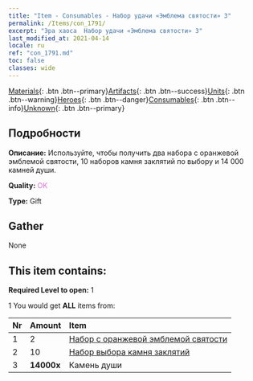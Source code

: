 ```yaml
---
title: "Item - Consumables - Набор удачи «Эмблема святости» 3"
permalink: /Items/con_1791/
excerpt: "Эра хаоса  Набор удачи «Эмблема святости» 3"
last_modified_at: 2021-04-14
locale: ru
ref: "con_1791.md"
toc: false
classes: wide
---
```

 [Materials](/ru/Items/){: .btn .btn--primary}[Artifacts](/ru/Items/Artifacts/){: .btn .btn--success}[Units](/ru/Items/Units/){: .btn .btn--warning}[Heroes](/ru/Items/Heroes/){: .btn .btn--danger}[Consumables](/ru/Items/Consumables/){: .btn .btn--info}[Unknown](/ru/Items/Unknown/){: .btn .btn--primary}

## Подробности
 **Описание:** Используйте, чтобы получить два набора с оранжевой эмблемой святости, 10 наборов камня заклятий по выбору и 14 000 камней души.

 **Quality:** <span style="color: #DA70D6">OK</span>

 **Type:** Gift

## Gather

  None

## This item contains:

 **Required Level to open:** 1

 1 You would get **ALL** items  from:

  | Nr | Amount |     Item    |
  |:---|:-------|:------------|
  | 1 | 2 | [Набор с оранжевой эмблемой святости](/ru/Items/con_1794/) | 
  | 2 | 10 | [Набор выбора камня заклятий](/ru/Items/con_1480/) | 
  | 3 |  **14000x** | Камень души  |  | 
